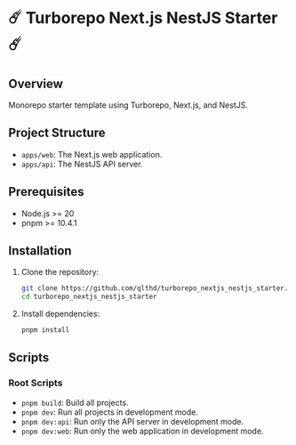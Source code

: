 # ☄️ Turborepo Next.js NestJS Starter ☄️

## Overview

Monorepo starter template using Turborepo, Next.js, and NestJS.

## Project Structure

- `apps/web`: The Next.js web application.
- `apps/api`: The NestJS API server.

## Prerequisites

- Node.js >= 20
- pnpm >= 10.4.1

## Installation

1. Clone the repository:
    ```sh
    git clone https://github.com/qlthd/turborepo_nextjs_nestjs_starter.git
    cd turborepo_nextjs_nestjs_starter
    ```

2. Install dependencies:
    ```sh
    pnpm install
    ```

## Scripts

### Root Scripts

- `pnpm build`: Build all projects.
- `pnpm dev`: Run all projects in development mode.
- `pnpm dev:api`: Run only the API server in development mode.
- `pnpm dev:web`: Run only the web application in development mode.
